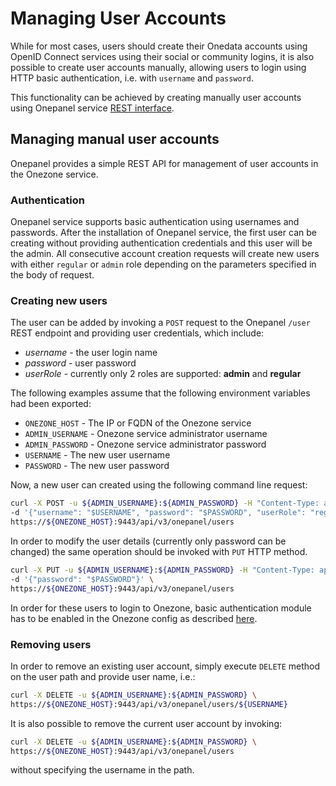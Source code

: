 # Managing User Accounts

<!-- toc -->

While for most cases, users should create their Onedata accounts using OpenID Connect services using their social or community logins, it is also possible to create user accounts manually, allowing users to login using HTTP basic authentication, i.e. with `username` and `password`.

This functionality can be achieved by creating manually user accounts using Onepanel service [REST interface](../advanced/rest/onepanel/overview.md).

## Managing manual user accounts

Onepanel provides a simple REST API for management of user accounts in the Onezone service.

### Authentication
Onepanel service supports basic authentication using usernames and passwords. After the installation of Onepanel service, the first user can be creating without providing authentication credentials and this user will be the admin. All consecutive account creation requests will create new users with either `regular` or `admin` role depending on the parameters specified in the body of request.

### Creating new users
The user can be added by invoking a `POST` request to the Onepanel `/user` REST endpoint and providing user credentials, which include:
* _username_ - the user login name
* _password_ - user password
* _userRole_ - currently only 2 roles are supported: **admin** and **regular**

The following examples assume that the following environment variables had been exported:
* `ONEZONE_HOST` - The IP or FQDN of the Onezone service 
* `ADMIN_USERNAME` - Onezone service administrator username
* `ADMIN_PASSWORD` - Onezone service administrator password
* `USERNAME` - The new user username
* `PASSWORD` - The new user password

Now, a new user can created using the following command line request:

```bash
curl -X POST -u ${ADMIN_USERNAME}:${ADMIN_PASSWORD} -H "Content-Type: application/json" \
-d '{"username": "$USERNAME", "password": "$PASSWORD", "userRole": "regular"}' \
https://${ONEZONE_HOST}:9443/api/v3/onepanel/users
```

In order to modify the user details (currently only password can be changed) the same operation should be invoked with `PUT` HTTP method.

```bash
curl -X PUT -u ${ADMIN_USERNAME}:${ADMIN_PASSWORD} -H "Content-Type: application/json" \
-d '{"password": "$PASSWORD"}' \
https://${ONEZONE_HOST}:9443/api/v3/onepanel/users
```

In order for these users to login to Onezone, basic authentication module has to be enabled in the Onezone config as described [here](./openid_configuration.md).

### Removing users
In order to remove an existing user account, simply execute `DELETE` method on the user path and provide user name, i.e.:

```bash
curl -X DELETE -u ${ADMIN_USERNAME}:${ADMIN_PASSWORD} \
https://${ONEZONE_HOST}:9443/api/v3/onepanel/users/${USERNAME}
```

It is also possible to remove the current user account by invoking:
```bash
curl -X DELETE -u ${ADMIN_USERNAME}:${ADMIN_PASSWORD} \
https://${ONEZONE_HOST}:9443/api/v3/onepanel/users
```

without specifying the username in the path.
